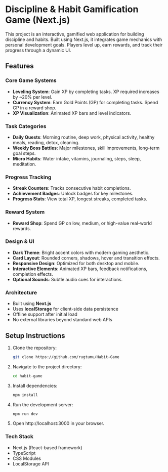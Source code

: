 # Discipline & Habit Gamification Game (Next.js)

This project is an interactive, gamified web application for building discipline and habits. Built using Next.js, it integrates game mechanics with personal development goals. Players level up, earn rewards, and track their progress through a dynamic UI.

## Features

### Core Game Systems

- **Leveling System**: Gain XP by completing tasks. XP required increases by ~20% per level.
- **Currency System**: Earn Gold Points (GP) for completing tasks. Spend GP in a reward shop.
- **XP Visualization**: Animated XP bars and level indicators.

### Task Categories

- **Daily Quests**: Morning routine, deep work, physical activity, healthy meals, reading, detox, cleaning.
- **Weekly Boss Battles**: Major milestones, skill improvements, long-term goal steps.
- **Micro Habits**: Water intake, vitamins, journaling, steps, sleep, meditation.

### Progress Tracking

- **Streak Counters**: Tracks consecutive habit completions.
- **Achievement Badges**: Unlock badges for key milestones.
- **Progress Stats**: View total XP, longest streaks, completed tasks.

### Reward System

- **Reward Shop**: Spend GP on low, medium, or high-value real-world rewards.

### Design & UI

- **Dark Theme**: Bright accent colors with modern gaming aesthetic.
- **Card Layout**: Rounded corners, shadows, hover and transition effects.
- **Responsive Design**: Optimized for both desktop and mobile.
- **Interactive Elements**: Animated XP bars, feedback notifications, completion effects.
- **Optional Sounds**: Subtle audio cues for interactions.

### Architecture

- Built using **Next.js**
- Uses **localStorage** for client-side data persistence
- Offline support after initial load
- No external libraries beyond standard web APIs

## Setup Instructions

1. Clone the repository:
   ```bash
   git clone https://github.com/rugtumu/Habit-Game

2. Navigate to the project directory:
   ```bash
   cd habit-game

3. Install dependencies:
   ```bash
   npm install

4. Run the development server:
   ```bash
   npm run dev

5. Open http://localhost:3000 in your browser.

### Tech Stack
* Next.js (React-based framework)
* TypeScript
* CSS Modules
* LocalStorage API

